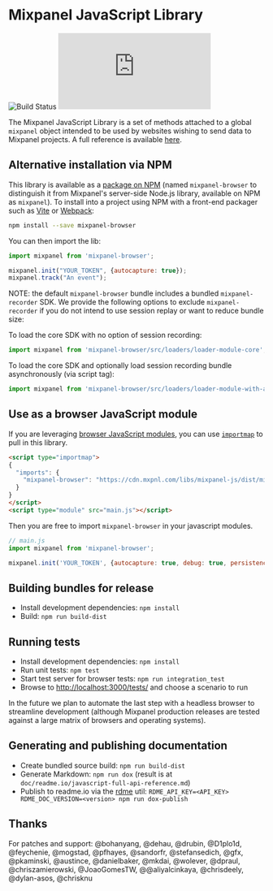 
# Mixpanel JavaScript Library
![Build Status](https://github.com/mixpanel/mixpanel-js/actions/workflows/tests.yml/badge.svg)
[![](http://img.badgesize.io/https://unpkg.com/mixpanel-browser/dist/mixpanel.min.js?compression=gzip)](https://unpkg.com/mixpanel-browser/dist/mixpanel.min.js)

The Mixpanel JavaScript Library is a set of methods attached to a global `mixpanel` object
intended to be used by websites wishing to send data to Mixpanel projects. A full reference
is available [here](https://developer.mixpanel.com/docs/javascript-full-api-reference).

## Alternative installation via NPM
This library is available as a [package on NPM](https://www.npmjs.com/package/mixpanel-browser) (named `mixpanel-browser` to distinguish it from Mixpanel's server-side Node.js library, available on NPM as `mixpanel`). To install into a project using NPM with a front-end packager such as [Vite](https://vitejs.dev/) or [Webpack](https://webpack.github.io/):

```sh
npm install --save mixpanel-browser
```

You can then import the lib:

```javascript
import mixpanel from 'mixpanel-browser';

mixpanel.init("YOUR_TOKEN", {autocapture: true});
mixpanel.track("An event");
```

NOTE: the default `mixpanel-browser` bundle includes a bundled `mixpanel-recorder` SDK. We provide the following options to exclude `mixpanel-recorder` if you do not intend to use session replay or want to reduce bundle size:

To load the core SDK with no option of session recording:
```javascript
import mixpanel from 'mixpanel-browser/src/loaders/loader-module-core';
```

To load the core SDK and optionally load session recording bundle asynchronously (via script tag):
```javascript
import mixpanel from 'mixpanel-browser/src/loaders/loader-module-with-async-recorder';
```

## Use as a browser JavaScript module

If you are leveraging [browser JavaScript modules](https://developer.mozilla.org/en-US/docs/Web/JavaScript/Guide/Modules), you can use [`importmap`](https://developer.mozilla.org/en-US/docs/Web/HTML/Element/script/type/importmap) to pull in this library.

```html
<script type="importmap">
{
  "imports": {
    "mixpanel-browser": "https://cdn.mxpnl.com/libs/mixpanel-js/dist/mixpanel.module.js"
  }
}
</script>
<script type="module" src="main.js"></script>
```

Then you are free to import `mixpanel-browser` in your javascript modules.

```js
// main.js
import mixpanel from 'mixpanel-browser';

mixpanel.init('YOUR_TOKEN', {autocapture: true, debug: true, persistence: 'localStorage'});
```

## Building bundles for release
- Install development dependencies: `npm install`
- Build: `npm run build-dist`

## Running tests
- Install development dependencies: `npm install`
- Run unit tests: `npm test`
- Start test server for browser tests: `npm run integration_test`
- Browse to [http://localhost:3000/tests/](http://localhost:3000/tests/) and choose a scenario to run

In the future we plan to automate the last step with a headless browser to streamline development (although
Mixpanel production releases are tested against a large matrix of browsers and operating systems).

## Generating and publishing documentation
- Create bundled source build: `npm run build-dist`
- Generate Markdown: `npm run dox` (result is at `doc/readme.io/javascript-full-api-reference.md`)
- Publish to readme.io via the [rdme](https://www.npmjs.com/package/rdme) util: `RDME_API_KEY=<API_KEY> RDME_DOC_VERSION=<version> npm run dox-publish`

## Thanks
For patches and support: @bohanyang, @dehau, @drubin, @D1plo1d, @feychenie, @mogstad, @pfhayes, @sandorfr, @stefansedich, @gfx, @pkaminski, @austince, @danielbaker, @mkdai, @wolever, @dpraul, @chriszamierowski, @JoaoGomesTW, @@aliyalcinkaya, @chrisdeely, @dylan-asos, @chrisknu
